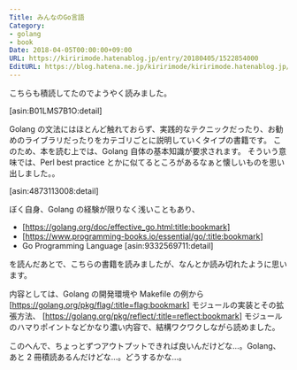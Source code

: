 ```yaml
---
Title: みんなのGo言語
Category:
- golang
- book
Date: 2018-04-05T00:00:00+09:00
URL: https://kiririmode.hatenablog.jp/entry/20180405/1522854000
EditURL: https://blog.hatena.ne.jp/kiririmode/kiririmode.hatenablog.jp/atom/entry/17391345971632900863
---
```


こちらも積読してたのでようやく読みました。

[asin:B01LMS7B1O:detail]

Golang の文法にはほとんど触れておらず、実践的なテクニックだったり、お勧めのライブラリだったりをカテゴリごとに説明していくタイプの書籍です。
このため、本を読む上では、Golang 自体の基本知識が要求されます。
そういう意味では、Perl best practice とかに似てるところがあるなぁと懐しいものを思い出しました。。

[asin:4873113008:detail]


ぼく自身、Golang の経験が限りなく浅いこともあり、

- [https://golang.org/doc/effective_go.html:title:bookmark]
- [https://www.programming-books.io/essential/go/:title:bookmark]
- Go Programming Language 
[asin:9332569711:detail]

を読んだあとで、こちらの書籍を読みましたが、なんとか読み切れたように思います。


内容としては、Golang の開発環境や Makefile の例から [https://golang.org/pkg/flag/:title=flag:bookmark] モジュールの実装とその拡張方法、
[https://golang.org/pkg/reflect/:title=reflect:bookmark] モジュールのハマりポイントなどかなり濃い内容で、結構ワクワクしながら読めました。


このへんで、ちょっとずつアウトプットできれば良いんだけどな…。Golang、あと 2 冊積読あるんだけどな…。どうするかな…。
